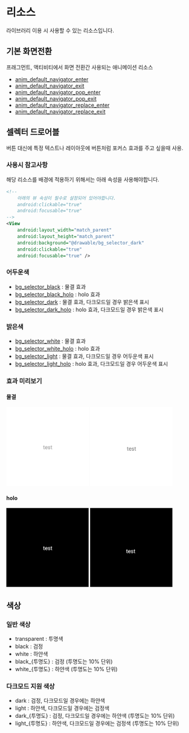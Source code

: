 # 리소스

라이브러리 이용 시 사용할 수 있는 리소스입니다.

## 기본 화면전환

프래그먼트, 액티비티에서 화면 전환간 사용되는 애니메이션 리소스

- [anim_default_navigator_enter](../../library/src/main/res/anim/anim_default_navigator_enter.xml)
- [anim_default_navigator_exit](../../library/src/main/res/anim/anim_default_navigator_exit.xml)
- [anim_default_navigator_pop_enter](../../library/src/main/res/anim/anim_default_navigator_pop_enter.xml)
- [anim_default_navigator_pop_exit](../../library/src/main/res/anim/anim_default_navigator_pop_exit.xml)
- [anim_default_navigator_replace_enter](../../library/src/main/res/anim/anim_default_navigator_replace_enter.xml)
- [anim_default_navigator_replace_exit](../../library/src/main/res/anim/anim_default_navigator_replace_exit.xml)

## 셀렉터 드로어블

버튼 대신에 특정 텍스트나 레이아웃에 버튼처럼 포커스 효과를 주고 싶을때 사용.

### 사용시 참고사항

해당 리소스를 배경에 적용하기 위해서는 아래 속성을 사용해야합니다.

```xml
<!-- 
    아래의 뷰 속성이 필수로 설정되어 있어야합니다.
    android:clickable="true"
    android:focusable="true"
-->
<View
    android:layout_width="match_parent"
    android:layout_height="match_parent"
    android:background="@drawable/bg_selector_dark"
    android:clickable="true"
    android:focusable="true" />
```

### 어두운색

- [bg_selector_black](../../library/src/main/res/drawable/bg_selector_black.xml) : 물결 효과
- [bg_selector_black_holo](../../library/src/main/res/drawable/bg_selector_black_holo.xml) : holo 효과
- [bg_selector_dark](../../library/src/main/res/drawable/bg_selector_dark.xml) : 물결 효과, 다크모드일 경우 밝은색 표시
- [bg_selector_dark_holo](../../library/src/main/res/drawable/bg_selector_dark_holo.xml) : holo 효과, 다크모드일 경우 밝은색 표시

### 밝은색

- [bg_selector_white](../../library/src/main/res/drawable/bg_selector_white.xml) : 물결 효과
- [bg_selector_white_holo](../../library/src/main/res/drawable/bg_selector_white_holo.xml) : holo 효과
- [bg_selector_light](../../library/src/main/res/drawable/bg_selector_light.xml) : 물결 효과, 다크모드일 경우 어두운색 표시
- [bg_selector_light_holo](../../library/src/main/res/drawable/bg_selector_light_holo.xml) : holo 효과, 다크모드일 경우 어두운색 표시

### 효과 미리보기

#### 물결

![bg_selector_black](./img/bg_selector_dark_ripple.gif "셀렉터 어두운색")
![bg_selector_black_holo](./img/bg_selector_dark_holo.gif "셀렉터 어두운색")

#### holo

![bg_selector_light](./img/bg_selector_light_ripple.gif "셀렉터 밝은색")
![bg_selector_light_holo](./img/bg_selector_light_holo.gif "셀렉터 밝은색")

## 색상

### 일반 색상

- transparent : 투명색
- black : 검정
- white : 하얀색
- black_{투명도} : 검정 (투명도는 10% 단위)
- white_{투명도} : 하얀색 (투명도는 10% 단위)

### 다크모드 지원 색상

- dark : 검정, 다크모드일 경우에는 하얀색
- light : 하얀색, 다크모드일 경우에는 검정색
- dark_{투명도} : 검정, 다크모드일 경우에는 하얀색 (투명도는 10% 단위)
- light_{투명도} : 하얀색, 다크모드일 경우에는 검정색 (투명도는 10% 단위)
